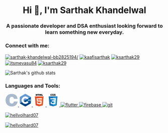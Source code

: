 <h1 align="center">Hi 👋, I'm Sarthak Khandelwal</h1>
<h3 align="center">A passionate developer and DSA enthusiast looking forward to learn something new everyday.</h3>

<h3 align="left">Connect with me:</h3>
<p align="left">
<a href="https://linkedin.com/in/sarthak-khandelwal-bb2825194/" target="blank"><img align="center" src="https://cdn.jsdelivr.net/npm/simple-icons@3.0.1/icons/linkedin.svg" alt="sarthak-khandelwal-bb2825194/" height="30" width="40" /></a>
<a href="https://instagram.com/kaafisarthak" target="blank"><img align="center" src="https://cdn.jsdelivr.net/npm/simple-icons@3.0.1/icons/instagram.svg" alt="kaafisarthak" height="30" width="40" /></a>
<a href="https://www.codechef.com/users/ksarthak29" target="blank"><img align="center" src="https://cdn.jsdelivr.net/npm/simple-icons@3.1.0/icons/codechef.svg" alt="ksarthak29" height="30" width="40" /></a>
<a href="https://www.hackerrank.com/itsmevasu84" target="blank"><img align="center" src="https://cdn.jsdelivr.net/npm/simple-icons@3.0.1/icons/hackerrank.svg" alt="itsmevasu84" height="30" width="40" /></a>
<a href="https://www.leetcode.com/ksarthak29" target="blank"><img align="center" src="https://cdn.jsdelivr.net/npm/simple-icons@3.0.1/icons/leetcode.svg" alt="ksarthak29" height="30" width="40" /></a>
</p>

![Sarthak's github stats](https://github-readme-stats.vercel.app/api?username=HellVolhard07&count_private=true&show_icons=true&theme=dark)

<h3 align="left">Languages and Tools:</h3>
<p align="left"> <a href="https://www.cprogramming.com/" target="_blank"> <img src="https://raw.githubusercontent.com/devicons/devicon/master/icons/c/c-original.svg" alt="c" width="40" height="40"/> </a> <a href="https://www.w3schools.com/cpp/" target="_blank"> <img src="https://raw.githubusercontent.com/devicons/devicon/master/icons/cplusplus/cplusplus-original.svg" alt="cplusplus" width="40" height="40"/> </a> <a href="https://www.w3.org/html/" target="_blank"> <img src="https://raw.githubusercontent.com/devicons/devicon/master/icons/html5/html5-original-wordmark.svg" alt="html5" width="40" height="40"/> </a> <a href="https://www.w3schools.com/css/" target="_blank"> <img src="https://raw.githubusercontent.com/devicons/devicon/master/icons/css3/css3-original-wordmark.svg" alt="css3" width="40" height="40"/> </a> <a href="https://flutter.dev" target="_blank"> <img src="https://www.vectorlogo.zone/logos/flutterio/flutterio-icon.svg" alt="flutter" width="40" height="40"/> </a> <a href="https://firebase.google.com/" target="_blank"> <img src="https://www.vectorlogo.zone/logos/firebase/firebase-icon.svg" alt="firebase" width="40" height="40"/> </a> <a href="https://git-scm.com/" target="_blank"> <img src="https://www.vectorlogo.zone/logos/git-scm/git-scm-icon.svg" alt="git" width="40" height="40"/> </p>

<p><img align="center" src="https://github-readme-stats.vercel.app/api/top-langs?username=hellvolhard07&show_icons=true&locale=en&layout=compact" alt="hellvolhard07" /></p>

<p><img align="center" src="https://github-readme-streak-stats.herokuapp.com/?user=hellvolhard07&" alt="hellvolhard07" /></p>

<!---
HellVolhard07/HellVolhard07 is a ✨ special ✨ repository because its `README.md` (this file) appears on your GitHub profile.
You can click the Preview link to take a look at your changes.
--->

